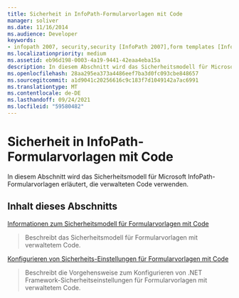 ```yaml
---
title: Sicherheit in InfoPath-Formularvorlagen mit Code
manager: soliver
ms.date: 11/16/2014
ms.audience: Developer
keywords:
- infopath 2007, security,security [InfoPath 2007],form templates [InfoPath 2007], security
ms.localizationpriority: medium
ms.assetid: eb96d198-0003-4a19-9441-42eaa4eba15a
description: In diesem Abschnitt wird das Sicherheitsmodell für Microsoft InfoPath-Formularvorlagen erläutert, die verwalteten Code verwenden.
ms.openlocfilehash: 28aa295ea373a4486eef7ba3d0fc093cbe848657
ms.sourcegitcommit: a1d9041c20256616c9c183f7d1049142a7ac6991
ms.translationtype: MT
ms.contentlocale: de-DE
ms.lasthandoff: 09/24/2021
ms.locfileid: "59580482"
---
```

# <a name="security-in-infopath-form-templates-with-code"></a>Sicherheit in InfoPath-Formularvorlagen mit Code

In diesem Abschnitt wird das Sicherheitsmodell für Microsoft InfoPath-Formularvorlagen erläutert, die verwalteten Code verwenden.
  
## <a name="in-this-section"></a>Inhalt dieses Abschnitts

[Informationen zum Sicherheitsmodell für Formularvorlagen mit Code](about-the-security-model-for-form-templates-with-code.md)
  
> Beschreibt das Sicherheitsmodell für Formularvorlagen mit verwaltetem Code.
    
[Konfigurieren von Sicherheits-Einstellungen für Formularvorlagen mit Code](how-to-configure-security-settings-for-form-templates-with-code.md)
  
> Beschreibt die Vorgehensweise zum Konfigurieren von .NET Framework-Sicherheitseinstellungen für Formularvorlagen mit verwaltetem Code.
    

